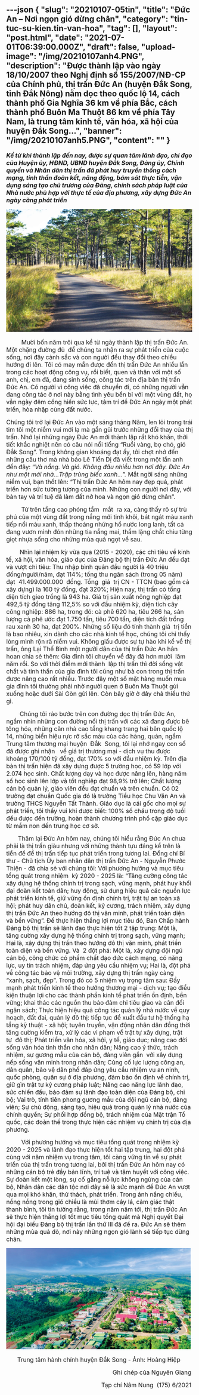 ---json
{
    "slug": "20210107-05tin",
    "title": "Đức An – Nơi ngọn gió dừng chân",
    "category": "tin-tuc-su-kien.tin-van-hoa",
    "tag": [],
    "layout": "post.html",
    "date": "2021-07-01T06:39:00.000Z",
    "draft": false,
    "upload-image": "/img/20210107anh4.PNG",
    "description": "Được thành lập vào ngày 18/10/2007 theo Nghị định số 155/2007/NĐ-CP của Chính phủ, thị trấn Đức An (huyện Đắk Song, tỉnh Đắk Nông) nằm dọc theo quốc lộ 14, cách thành phố Gia Nghĩa 36 km về phía Bắc, cách thành phố Buôn Ma Thuột 86 km về phía Tây Nam, là trung tâm kinh tế, văn hóa, xã hội của huyện Đắk Song...",
    "banner": "/img/20210107anh5.PNG",
    "__content__": ""
}
---
<p style="margin-left:0in; margin-right:2.9pt"><strong><span style="font-size:16px"><em>Kể từ khi th&agrave;nh lập đến nay, được sự quan t&acirc;m l&atilde;nh đạo, chỉ đạo của Huyện ủy, HĐND, UBND huyện Đắk Song, Đảng ủy, Ch&iacute;nh quyền v&agrave; Nh&acirc;n d&acirc;n thị trấn đ&atilde; ph&aacute;t huy truyền thống c&aacute;ch mạng, tinh thần đo&agrave;n kết, năng động, b&aacute;m s&aacute;t thực tiễn, vận dụng s&aacute;ng tạo chủ trương của Đảng, ch&iacute;nh s&aacute;ch ph&aacute;p luật của Nh&agrave; nước ph&ugrave; hợp với thực tế của địa phương, x&acirc;y dựng Đức An ng&agrave;y c&agrave;ng ph&aacute;t triển</em></span></strong></p>

<p style="margin-left:0in; margin-right:2.9pt; text-align:center"><span style="font-size:16px"><img alt="" src="/img/20210107anh4.PNG" /></span></p>

<p style="margin-left:0in; margin-right:2.9pt"><span style="font-size:16px">&nbsp; &nbsp; &nbsp; &nbsp; &nbsp;Mười bốn năm tr&ocirc;i qua kể từ ng&agrave;y th&agrave;nh lập thị trấn Đức An. Một chặng đường đủ &nbsp;để ch&uacute;ng ta nhận ra sự ph&aacute;t triển của cuộc sống, nơi đ&acirc;y cảnh sắc v&agrave; con người đều thay đổi theo chiều hướng đi l&ecirc;n. T&ocirc;i c&oacute; may mắn được đến thị trấn Đức An nhiều lần trong c&aacute;c hoạt động c&ocirc;ng vụ, rồi biết, quen v&agrave; th&acirc;n với một số anh, chị, em đ&atilde;, đang sinh sống, c&ocirc;ng t&aacute;c tr&ecirc;n địa b&agrave;n thị trấn Đức An. C&oacute; người v&igrave; c&ocirc;ng việc đ&atilde; chuyển đi, c&oacute; những người vẫn đang c&ocirc;ng t&aacute;c ở nơi n&agrave;y bằng t&igrave;nh y&ecirc;u bền bỉ với một v&ugrave;ng đất, họ vẫn ng&agrave;y đ&ecirc;m cống hiến sức lực, t&acirc;m tr&iacute; để Đức An ng&agrave;y một ph&aacute;t triển, h&ograve;a nhập c&ugrave;ng đất nước.</span></p>

<p style="margin-left:0in; margin-right:1.9pt"><span style="font-size:16px">Ch&uacute;ng t&ocirc;i trở lại Đức An v&agrave;o một s&aacute;ng th&aacute;ng Năm, len lỏi trong tr&aacute;i tim t&ocirc;i một niềm vui mới lạ m&agrave; gần gũi trước những đổi thay của thị trấn. Nhớ lại những ng&agrave;y Đức An mới th&agrave;nh lập rất kh&oacute; khăn, thời tiết khắc nghiệt n&ecirc;n c&oacute; c&acirc;u n&oacute;i nổi tiếng &ldquo;Ruồi v&agrave;ng, bọ ch&oacute;, gi&oacute; Đắk Song&rdquo;. Trong kh&ocirc;ng gian kho&aacute;ng đạt ấy, t&ocirc;i chợt nhớ đến những c&acirc;u thơ m&agrave; nh&agrave; b&aacute;o L&ecirc; Tiến Dị đ&atilde; viết trong một lần anh đến đ&acirc;y: &ldquo;<em>V&agrave; nắng. V&agrave; gi&oacute;. Kh&ocirc;ng đ&acirc;u nhiều hơn nơi đ&acirc;y. Đức An như một m&aacute;i nh&agrave;&hellip;Trập tr&ugrave;ng biếc xanh...&rdquo;. </em>Mắt ngời s&aacute;ng những niềm vui, bạn thốt l&ecirc;n: &ldquo;Thị trấn Đức An h&ocirc;m nay đẹp qu&aacute;, ph&aacute;t triển hơn sức tưởng tượng của m&igrave;nh. Những con người nơi đ&acirc;y, với b&agrave;n tay v&agrave; tr&iacute; tuệ đ&atilde; l&agrave;m đất nở hoa v&agrave; ngọn gi&oacute; dừng ch&acirc;n&rdquo;.</span></p>

<p style="margin-left:0in; margin-right:1.9pt"><span style="font-size:16px">&nbsp; &nbsp; &nbsp; &nbsp; &nbsp;Từ tr&ecirc;n tầng cao ph&oacute;ng tầm&nbsp; mắt&nbsp; ra xa, c&agrave;ng thấy r&otilde; sự tr&ugrave; ph&uacute; của một v&ugrave;ng đất trong nắng mới tinh kh&ocirc;i, b&aacute;t ng&aacute;t m&agrave;u xanh tiếp nối m&agrave;u xanh, thấp tho&aacute;ng những hồ nước long lanh, tất cả đang vươn m&igrave;nh đ&oacute;n những tia nắng mai, thầm lặng chắt chiu từng giọt nhựa sống cho những m&ugrave;a quả ngọt về sau.</span></p>

<p style="margin-left:0in; margin-right:1.95pt"><span style="font-size:16px">&nbsp; &nbsp; &nbsp; &nbsp; Nh&igrave;n lại nhiệm kỳ vừa qua (2015 - 2020), c&aacute;c chỉ ti&ecirc;u về kinh tế, x&atilde; hội, văn h&oacute;a, gi&aacute;o dục của Đảng bộ thị trấn Đức An đều đạt v&agrave; vượt chỉ ti&ecirc;u: Thu nhập b&igrave;nh qu&acirc;n đầu người l&agrave; 40 triệu đồng/người/năm, đạt 114%; tổng thu ng&acirc;n s&aacute;ch (trong 05 năm) đạt&nbsp; 41.499.000.000&nbsp; đồng. Tổng&nbsp; gi&aacute;&nbsp; trị CN&nbsp;- TTCN (bao gồm cả x&acirc;y dựng) l&agrave; 160 tỷ đồng, đạt 320%; Hiện nay, thị trấn c&oacute; tổng diện t&iacute;ch gieo trồng l&agrave; 943 ha. Gi&aacute; trị sản xuất n&ocirc;ng nghiệp đạt 492,5 tỷ đồng tăng 112,5% so với đầu nhiệm kỳ, diện t&iacute;ch c&acirc;y c&ocirc;ng nghiệp: 886 ha, trong đ&oacute;: c&agrave; ph&ecirc; 620 ha, ti&ecirc;u 266 ha, sản lượng c&agrave; ph&ecirc; ước đạt 1.750 tấn, ti&ecirc;u 700 tấn, diện t&iacute;ch đất trồng rau xanh 30 ha, đạt 200%.&nbsp;Những số liệu đ&oacute; t&iacute;nh th&agrave;nh gi&aacute;&nbsp; trị tiền l&agrave; bao nhi&ecirc;u, xin d&agrave;nh cho c&aacute;c nh&agrave; kinh tế học, ch&uacute;ng t&ocirc;i chỉ thấy l&ograve;ng m&igrave;nh rộn r&atilde; niềm vui. Kh&ocirc;ng giấu được sự tự h&agrave;o khi kể về thị trấn, &ocirc;ng Lại Thế B&igrave;nh một người d&acirc;n của thị trấn Đức An h&acirc;n hoan chia sẻ th&ecirc;m: Gia đ&igrave;nh t&ocirc;i chuyển về đ&acirc;y đ&atilde; hơn mười&nbsp; lăm năm rồi. So với thời điểm mới th&agrave;nh&nbsp; lập thị trấn th&igrave; đời sống vật chất v&agrave; tinh thần của gia đ&igrave;nh t&ocirc;i cũng như b&agrave; con trong thị trấn được n&acirc;ng cao rất nhiều. Trước đ&acirc;y một số mặt h&agrave;ng muốn mua gia đ&igrave;nh t&ocirc;i thường phải nhờ người quen ở Bu&ocirc;n Ma Thuột gửi xuống hoặc dưới S&agrave;i G&ograve;n gửi l&ecirc;n. C&ograve;n b&acirc;y giờ ở đ&acirc;y chả thiếu thứ g&igrave;.</span></p>

<p style="margin-left:0in; margin-right:5.25pt"><span style="font-size:16px">&nbsp; &nbsp; &nbsp; &nbsp; Ch&uacute;ng t&ocirc;i rảo bước tr&ecirc;n con đường dọc thị trấn Đức An, ngắm nh&igrave;n những con đường nối thị trấn với c&aacute;c x&atilde; đang được b&ecirc; t&ocirc;ng h&oacute;a, những căn nh&agrave; cao tầng khang trang hai b&ecirc;n quốc lộ 14, những biển hiệu rực rỡ sắc m&agrave;u của c&aacute;c h&agrave;ng, qu&aacute;n, ngắm Trung t&acirc;m thương mại huyện&nbsp; Đắk&nbsp; Song, t&ocirc;i lại nhớ ngay con số đ&atilde; được ghi nhận&nbsp;&nbsp; về gi&aacute; trị thương mại - dịch vụ thu được khoảng 170/100 tỷ đồng, đạt 170% so với đầu nhiệm kỳ.&nbsp;Tr&ecirc;n địa b&agrave;n thị trấn hiện đ&atilde; x&acirc;y dựng được 5 trường học, c&oacute; 59 lớp với 2.074 học sinh. Chất lượng dạy v&agrave; học được n&acirc;ng l&ecirc;n, h&agrave;ng năm số học sinh l&ecirc;n lớp v&agrave; tốt nghiệp đạt 98,9% trở l&ecirc;n; Chất lượng c&aacute;n bộ quản lý, gi&aacute;o vi&ecirc;n đều đạt chuẩn v&agrave; tr&ecirc;n chuẩn. C&oacute; 02 trường đạt chuẩn Quốc gia đ&oacute; l&agrave; trường Tiểu học Chu Văn An v&agrave; trường THCS Nguyễn Tất Th&agrave;nh. Gi&aacute;o dục l&agrave; c&aacute;i gốc cho mọi sự ph&aacute;t triển, t&ocirc;i thấy vui khi được biết: 100% số ch&aacute;u trong độ tuổi đều được đến trường, ho&agrave;n th&agrave;nh chương tr&igrave;nh phổ cập gi&aacute;o dục từ mầm non đến trung học cơ sở.</span></p>

<p style="margin-left:0in; margin-right:5.3pt"><span style="font-size:16px">&nbsp; &nbsp; &nbsp; &nbsp;Thăm lại Đức An h&ocirc;m nay, ch&uacute;ng t&ocirc;i hiểu rằng Đức An chưa phải l&agrave; thị trấn gi&agrave;u nhưng với những th&agrave;nh tựu đ&aacute;ng kể tr&ecirc;n l&agrave; tiền đề để thị trấn tiếp tục ph&aacute;t triển trong tương lai. Đồng ch&iacute; B&iacute; thư - Chủ tịch Ủy ban nh&acirc;n d&acirc;n thị trấn Đức An - Nguyễn Phước Thiện - đ&atilde; chia sẻ với ch&uacute;ng t&ocirc;i: Với phương hướng v&agrave; mục ti&ecirc;u tổng qu&aacute;t trong nhiệm&nbsp; kỳ 2020 - 2025 l&agrave;: &ldquo;Tăng cường c&ocirc;ng t&aacute;c x&acirc;y dựng hệ thống ch&iacute;nh trị trong sạch, vững mạnh, ph&aacute;t huy khối đại đo&agrave;n kết to&agrave;n d&acirc;n; huy động, sử dụng hiệu quả c&aacute;c nguồn lực ph&aacute;t triển kinh tế, giữ vững ổn định ch&iacute;nh trị, trật tự an to&agrave;n x&atilde; hội; ph&aacute;t huy d&acirc;n chủ, đo&agrave;n kết, kỷ cương, tr&aacute;ch nhiệm, x&acirc;y dựng thị trấn Đức An theo hướng đ&ocirc; thị văn minh, ph&aacute;t triển to&agrave;n diện v&agrave; bền vững&rdquo;. Để thực hiện thắng lợi mục ti&ecirc;u đ&oacute;, Ban Chấp h&agrave;nh Đảng bộ thị trấn sẽ l&atilde;nh đạo thực hiện tốt 2 tập trung: Một l&agrave;, tăng cường x&acirc;y dựng hệ thống ch&iacute;nh trị trong sạch, vững mạnh; Hai l&agrave;, x&acirc;y dựng thị trấn theo hướng đ&ocirc; thị văn minh, ph&aacute;t triển to&agrave;n diện v&agrave; bền vững. V&agrave;&nbsp; 2 đột ph&aacute;: Một l&agrave;, x&acirc;y dựng đội ngũ c&aacute;n bộ, c&ocirc;ng chức c&oacute; phẩm chất đạo đức c&aacute;ch mạng, c&oacute; năng lực, uy t&iacute;n tr&aacute;ch nhiệm, đ&aacute;p ứng y&ecirc;u cầu nhiệm vụ; Hai l&agrave;, đột ph&aacute; về c&ocirc;ng t&aacute;c bảo vệ m&ocirc;i trường, x&acirc;y dựng thị trấn ng&agrave;y c&agrave;ng &ldquo;xanh, sạch, đẹp&rdquo;. Trong đ&oacute; c&oacute; 5 nhiệm vụ trọng t&acirc;m sau: Đẩy mạnh ph&aacute;t triển kinh tế theo hướng thương mại - dịch vụ; tạo điều kiện thuận lợi cho c&aacute;c th&agrave;nh phần kinh tế ph&aacute;t triển ổn định, bền vững; khai th&aacute;c c&aacute;c nguồn thu bảo đảm chỉ ti&ecirc;u giao v&agrave; c&acirc;n đối ng&acirc;n s&aacute;ch; Thực hiện hiệu quả c&ocirc;ng t&aacute;c quản lý nh&agrave; nước về quy hoạch, đất đai, quản lý đ&ocirc; thị: tiếp tục đề xuất đầu tư hệ thống hạ tầng kỹ thuật - x&atilde; hội; tuy&ecirc;n truyền, vận động nh&acirc;n d&acirc;n đồng thời tăng cường kiểm tra, xử lý c&aacute;c vi phạm về trật tự x&acirc;y dựng, trật tự&nbsp; đ&ocirc; thị; Ph&aacute;t triển văn h&oacute;a, x&atilde; hội, y tế, gi&aacute;o dục; n&acirc;ng cao đời sống văn h&oacute;a tinh thần cho nh&acirc;n d&acirc;n; N&acirc;ng cao ý thức, tr&aacute;ch nhiệm, sự gương mẫu của c&aacute;n bộ, đảng vi&ecirc;n gắn&nbsp; với x&acirc;y dựng nếp sống văn minh trong nh&acirc;n d&acirc;n; Củng cố lực lượng c&ocirc;ng an, d&acirc;n qu&acirc;n, bảo vệ d&acirc;n phố đ&aacute;p ứng y&ecirc;u cầu nhiệm vụ an ninh, quốc ph&ograve;ng, qu&acirc;n sự ở địa phương, đảm bảo ổn định về ch&iacute;nh trị, giữ g&igrave;n trật tự kỷ cương ph&aacute;p luật; N&acirc;ng cao năng lực l&atilde;nh đạo, sức chiến đấu, bảo đảm sự l&atilde;nh đạo to&agrave;n diện của Đảng bộ, chi bộ; Vai tr&ograve;, t&iacute;nh ti&ecirc;n phong gương mẫu của đội ngũ c&aacute;n bộ, đảng vi&ecirc;n; Sự chủ động, s&aacute;ng tạo, hiệu quả trong quản lý nh&agrave; nước của ch&iacute;nh quyền; Sự phối hợp đồng bộ, tr&aacute;ch nhiệm của Mặt trận Tổ quốc, c&aacute;c đo&agrave;n thể trong thực hiện c&aacute;c nhiệm vụ ch&iacute;nh trị của địa phương.</span></p>

<p style="margin-left:0in; margin-right:5.3pt"><span style="font-size:16px">&nbsp; &nbsp; &nbsp; &nbsp; &nbsp;Với phương hướng v&agrave; mục ti&ecirc;u tổng qu&aacute;t trong nhiệm kỳ 2020 - 2025 v&agrave; l&atilde;nh đạo thực hiện tốt hai tập trung, hai đột ph&aacute; c&ugrave;ng với năm nhiệm vụ trọng t&acirc;m, t&ocirc;i c&agrave;ng vững tin về sự ph&aacute;t triển của thị trấn trong tương lai, bởi thị trấn Đức An h&ocirc;m nay c&oacute; những c&aacute;n bộ trẻ đầy bản lĩnh, tr&iacute; tuệ v&agrave; t&acirc;m huyết với c&ocirc;ng việc. Sự đo&agrave;n kết một l&ograve;ng, sự cố gắng nỗ lực kh&ocirc;ng ngừng của c&aacute;n bộ, Nh&acirc;n d&acirc;n c&aacute;c d&acirc;n tộc nơi đ&acirc;y sẽ l&agrave; sức mạnh để Đức An vượt qua mọi kh&oacute; khăn, thử th&aacute;ch, ph&aacute;t triển.&nbsp;Trong &aacute;nh nắng chiều, nồng nồng trong gi&oacute; chiều l&agrave; m&ugrave;i thơm c&acirc;y l&aacute;, cảm gi&aacute;c thật thanh b&igrave;nh, t&ocirc;i tin tưởng rằng, trong năm năm tới, thị trấn Đức An sẽ thực hiện thắng lợi tốt mục ti&ecirc;u tổng qu&aacute;t m&agrave; Nghị quyết Đại hội đại biểu Đảng bộ thị trấn lần thứ III đ&atilde; đề ra. Đức An sẽ th&ecirc;m những m&ugrave;a quả đỏ, nơi n&agrave;y những ngọn gi&oacute; l&agrave;nh sẽ tiếp tục dừng ch&acirc;n.</span></p>

<p style="margin-left:0in; margin-right:5.3pt; text-align:center"><span style="font-size:16px"><img alt="" src="/img/20210107anh5.PNG" /></span></p>

<p style="margin-left:0in; margin-right:5.3pt; text-align:center"><span style="font-size:16px">Trung t&acirc;m h&agrave;nh ch&iacute;nh huyện Đắk Song - Ảnh: Ho&agrave;ng Hiệp</span></p>

<p style="margin-left:0in; margin-right:5.3pt; text-align:right"><span style="font-size:16px">Ghi ch&eacute;p của Nguy&ecirc;n Giang</span></p>

<p style="margin-left:0in; margin-right:5.3pt; text-align:right"><span style="font-size:16px">Tạp ch&iacute; N&acirc;m Nung &nbsp;(175) 6/2021</span></p>
